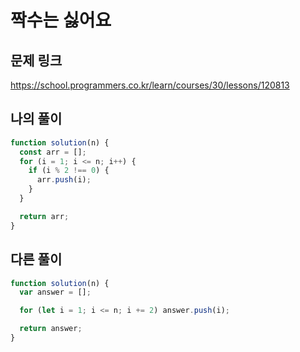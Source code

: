 # 짝수는 싫어요

## 문제 링크

https://school.programmers.co.kr/learn/courses/30/lessons/120813
<br>

## 나의 풀이

```js
function solution(n) {
  const arr = [];
  for (i = 1; i <= n; i++) {
    if (i % 2 !== 0) {
      arr.push(i);
    }
  }

  return arr;
}
```

## 다른 풀이

```js
function solution(n) {
  var answer = [];

  for (let i = 1; i <= n; i += 2) answer.push(i);

  return answer;
}
```
